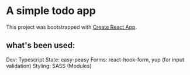 # A simple todo app

This project was bootstrapped with [Create React App](https://github.com/facebook/create-react-app).

## what's been used:

Dev: Typescript
State: easy-peasy
Forms: react-hook-form, yup (for input validation)
Styling: SASS (Modules)
